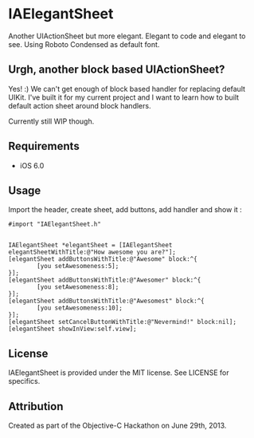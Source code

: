 # IAElegantSheet

Another UIActionSheet but more elegant. Elegant to code and elegant to see. Using Roboto Condensed as default font. 

## Urgh, another block based UIActionSheet?
Yes! :) We can't get enough of block based handler for replacing default UIKit. I've built it for my current project and I want to learn how to built default action sheet around block handlers.

Currently still WIP though.


## Requirements

- iOS 6.0


## Usage

Import the header, create sheet, add buttons, add handler and show it :

````objc
#import "IAElegantSheet.h"


IAElegantSheet *elegantSheet = [IAElegantSheet 
elegantSheetWithTitle:@"How awesome you are?"];
[elegantSheet addButtonsWithTitle:@"Awesome" block:^{
		[you setAwesomeness:5];
}];
[elegantSheet addButtonsWithTitle:@"Awesomer" block:^{
		[you setAwesomeness:8];
}];
[elegantSheet addButtonsWithTitle:@"Awesomest" block:^{
		[you setAwesomeness:10];
}];
[elegantSheet setCancelButtonWithTitle:@"Nevermind!" block:nil];
[elegantSheet showInView:self.view];
````

## License

IAElegantSheet is provided under the MIT license.  See LICENSE for specifics.

## Attribution

Created as part of the Objective-C Hackathon on June 29th, 2013.